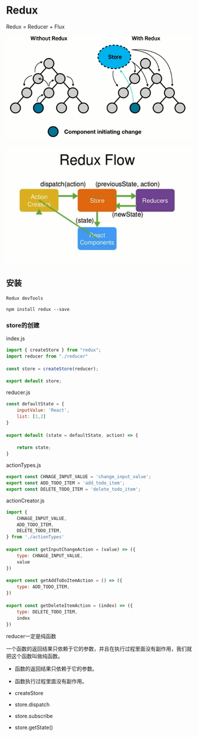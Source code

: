 # Redux

Redux = Reducer + Flux

![](./img/redux.png)

![](./img/redux-2.png)


## 安装

`Redux devTools`

```
npm install redux --save
```

### store的创建

index.js
```js
import { createStore } from "redux";
import reducer from "./reducer"

const store = createStore(reducer);

export default store;
```

reducer.js
```js
const defaultState = {
    inputValue: 'React',
    list: [1,2]
}

export default (state = defaultState, action) => {

    return state;
}
```

actionTypes.js
```js
export const CHNAGE_INPUT_VALUE = 'change_input_value';
export const ADD_TODO_ITEM = 'add_todo_item';
export const DELETE_TODO_ITEM = 'delete_todo_item';
```


actionCreator.js
```js
import {
    CHNAGE_INPUT_VALUE,
    ADD_TODO_ITEM,
    DELETE_TODO_ITEM,
} from './actionTypes'

export const getInputChangeAction = (value) => ({
    type: CHNAGE_INPUT_VALUE,
    value
})

export const getAddToDoItemAction = () => ({
    type: ADD_TODO_ITEM,
})

export const getDeleteItemAction = (index) => ({
    type: DELETE_TODO_ITEM,
    index
})

```


reducer一定是纯函数

一个函数的返回结果只依赖于它的参数，并且在执行过程里面没有副作用，我们就把这个函数叫做纯函数。
- 函数的返回结果只依赖于它的参数。
- 函数执行过程里面没有副作用。


- createStore
- store.dispatch
- store.subscribe
- store.getState()











